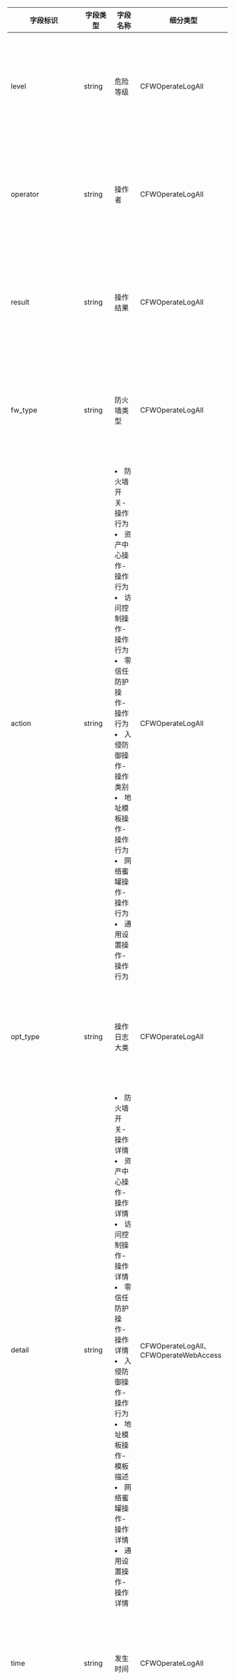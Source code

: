 <table>
<thead>
<tr>
<th width="10%">字段标识</th>
<th width="10%">字段类型</th>
<th width="20%">字段名称</th>
<th width="20%">细分类型</th>
<th width="20%">备注</th>
</tr>
</thead>
<tbody><tr>
<td>level</td>
<td>string</td>
<td>危险等级</td>
<td>CFWOperateLogAll</td>
<td>当前日志字段为空值时，当前字段默认隐藏</td>
</tr>
<tr>
<td>operator</td>
<td>string</td>
<td>操作者</td>
<td>CFWOperateLogAll</td>
<td>当前日志字段为空值时，当前字段默认隐藏</td>
</tr>
<tr>
<td>result</td>
<td>string</td>
<td>操作结果</td>
<td>CFWOperateLogAll</td>
<td>当前日志字段为空值时，当前字段默认隐藏</td>
</tr>
<tr>
<td>fw_type</td>
<td>string</td>
<td>防火墙类型</td>
<td>CFWOperateLogAll</td>
<td>当前日志字段为空值时，当前字段默认隐藏</td>
</tr>
<tr>
<td>action</td>
<td>string</td>
<td><li>防火墙开关-操作行为 </li><li>资产中心操作-操作行为</li><li>访问控制操作-操作行为</li><li>零信任防护操作-操作行为</li><li>入侵防御操作-操作类别</li><li>地址模板操作-操作行为</li><li>网络蜜罐操作-操作行为</li><li>通用设置操作-操作行为</li></td>
<td>CFWOperateLogAll</td>
<td>当前日志字段为空值时，当前字段默认隐藏</td>
</tr>
<tr>
<td>opt_type</td>
<td>string</td>
<td>操作日志大类</td>
<td>CFWOperateLogAll</td>
<td>当前日志字段为空值时，当前字段默认隐藏</td>
</tr>
<tr>
<td>detail</td>
<td>string</td>
<td><li>防火墙开关-操作详情 </li><li>资产中心操作-操作详情 </li><li>访问控制操作-操作详情 </li><li>零信任防护操作-操作详情 </li><li>入侵防御操作-操作行为 </li><li>地址模板操作-模板描述 </li><li>网络蜜罐操作-操作详情 </li><li>通用设置操作-操作详情 </li></td>
<td>CFWOperateLogAll、CFWOperateWebAccess</td>
<td>当前日志字段为空值时，当前字段默认隐藏</td>
</tr>
<tr>
<td>time</td>
<td>string</td>
<td>发生时间</td>
<td>CFWOperateLogAll</td>
<td>当前日志字段为空值时，当前字段默认隐藏</td>
</tr>
<tr>
<td>app_id</td>
<td>string</td>
<td>租户唯一 ID</td>
<td>CFWOperateLogAll</td>
<td>当前日志字段为空值时，当前字段默认隐藏</td>
</tr>
<tr>
<td>info</td>
<td>string</td>
<td><li>访问控制操作-规则描述</li><li>入侵防御操作-操作详情 </li><li>地址模板操作-操作详情</li></td>
<td>CFWOperateLogAll</td>
<td>当前日志字段为空值时，当前字段默认隐藏</td>
</tr>
<tr>
<td>longitude</td>
<td>float32</td>
<td>源经度</td>
<td>CFWOperateLogAll</td>
<td>当前日志字段为空值时，当前字段默认隐藏</td>
</tr>
<tr>
<td>address</td>
<td>string</td>
<td>源城市</td>
<td>CFWOperateLogAll、CFWOperateRemoteOM</td>
<td>当前日志字段为空值时，当前字段默认隐藏</td>
</tr>
<tr>
<td>district</td>
<td>string</td>
<td>源城市区县</td>
<td>CFWOperateLogAll</td>
<td>当前日志字段为空值时，当前字段默认隐藏</td>
</tr>
<tr>
<td>more_info</td>
<td>string</td>
<td>补充信息</td>
<td>CFWOperateLogAll</td>
<td>当前日志字段为空值时，当前字段默认隐藏</td>
</tr>
<tr>
<td>rule</td>
<td>string</td>
<td>规则列表</td>
<td>CFWOperateLogAll</td>
<td>当前日志字段为空值时，当前字段默认隐藏</td>
</tr>
<tr>
<td>instance_region</td>
<td>string</td>
<td>资产实例地域</td>
<td>CFWOperateLogAll</td>
<td>当前日志字段为空值时，当前字段默认隐藏</td>
</tr>
<tr>
<td>public_ip</td>
<td>string</td>
<td>蜜罐公网 IP</td>
<td>CFWOperateLogAll</td>
<td>当前日志字段为空值时，当前字段默认隐藏</td>
</tr>
<tr>
<td>remote_type</td>
<td>string</td>
<td><li>操作类型</li><li>通用设置操作-日志类型</li></td>
<td>CFWOperateLogAll</td>
<td>当前日志字段为空值时，当前字段默认隐藏</td>
</tr>
<tr>
<td>services</td>
<td>string</td>
<td>蜜罐详细信息</td>
<td>CFWOperateLogAll</td>
<td>当前日志字段为空值时，当前字段默认隐藏</td>
</tr>
<tr>
<td>template_id</td>
<td>string</td>
<td>蜜罐模板 ID</td>
<td>CFWOperateLogAll</td>
<td>当前日志字段为空值时，当前字段默认隐藏</td>
</tr>
<tr>
<td>region</td>
<td>string</td>
<td>资产地域</td>
<td>CFWOperateLogAll、CFWOperateWebAccess</td>
<td>当前日志字段为空值时，当前字段默认隐藏</td>
</tr>
<tr>
<td>instance_id</td>
<td>string</td>
<td>相关资产 ID</td>
<td>CFWOperateLogAll、CFWOperateRemoteOM</td>
<td>当前日志字段为空值时，当前字段默认隐藏</td>
</tr>
<tr>
<td>asset_type</td>
<td>string</td>
<td>资产分类</td>
<td>CFWOperateLogAll</td>
<td>当前日志字段为空值时，当前字段默认隐藏</td>
</tr>
<tr>
<td>addr_name</td>
<td>string</td>
<td>模板名称</td>
<td>CFWOperateLogAll</td>
<td>当前日志字段为空值时，当前字段默认隐藏</td>
</tr>
<tr>
<td>base_type</td>
<td>string</td>
<td>基线类型</td>
<td>CFWOperateLogAll</td>
<td>当前日志字段为空值时，当前字段默认隐藏</td>
</tr>
<tr>
<td>timestamp</td>
<td>string</td>
<td>告警时间戳</td>
<td>CFWOperateLogAll、CFWOperateRemoteOM、CFWOperateWebAccess</td>
<td>当前日志字段为空值时，当前字段默认隐藏</td>
</tr>
<tr>
<td>level_res</td>
<td>string</td>
<td>危险等级标识 ID</td>
<td>CFWOperateLogAll</td>
<td>当前日志字段为空值时，当前字段默认隐藏 ；仅国际站展示当前字段</td>
</tr>
<tr>
<td>action_res</td>
<td>string</td>
<td>操作行为标识 ID</td>
<td>CFWOperateLogAll</td>
<td>当前日志字段为空值时，当前字段默认隐藏 ；仅国际站展示当前字段</td>
</tr>
<tr>
<td>detail_res</td>
<td>string</td>
<td>操作详情标识 ID</td>
<td>CFWOperateLogAll</td>
<td>当前日志字段为空值时，当前字段默认隐藏 ；仅国际站展示当前字段</td>
</tr>
<tr>
<td>rulelist</td>
<td>string</td>
<td>规则列表</td>
<td>CFWOperateLogAll</td>
<td>当前日志字段为空值时，当前字段默认隐藏 ；仅国际站展示当前字段</td>
</tr>
<tr>
<td>appid</td>
<td>string</td>
<td>appid</td>
<td>CFWOperateLogAll、CFWOperateWebAccess</td>
<td>当前日志字段为空值时，当前字段默认隐藏 ；仅国际站展示当前字段</td>
</tr>
<tr>
<td>instance_region_res</td>
<td>string</td>
<td>资产实例地域标识 ID</td>
<td>CFWOperateLogAll</td>
<td>当前日志字段为空值时，当前字段默认隐藏 ；仅国际站展示当前字段</td>
</tr>
<tr>
<td>rule_res</td>
<td>string</td>
<td>规则列表标识 ID</td>
<td>CFWOperateLogAll</td>
<td>当前日志字段为空值时，当前字段默认隐藏 ；仅国际站展示当前字段</td>
</tr>
<tr>
<td>natinsid</td>
<td>string</td>
<td>NAT 的实例 ID</td>
<td>CFWOperateLogAll</td>
<td>当前日志字段为空值时，当前字段默认隐藏 ；仅国际站展示当前字段</td>
</tr>
<tr>
<td>remote_type_res</td>
<td>string</td>
<td>操作类型标识 ID</td>
<td>CFWOperateLogAll</td>
<td>当前日志字段为空值时，当前字段默认隐藏 ；仅国际站展示当前字段</td>
</tr>
<tr>
<td>detail_id</td>
<td>string</td>
<td>操作详情资产 ID</td>
<td>CFWOperateLogAll</td>
<td>当前日志字段为空值时，当前字段默认隐藏 ；仅国际站展示当前字段</td>
</tr>
<tr>
<td>base_type_res</td>
<td>string</td>
<td>安全基线类型</td>
<td>CFWOperateLogAll</td>
<td>当前日志字段为空值时，当前字段默认隐藏 ；仅国际站展示当前字段</td>
</tr>
</tbody></table>
